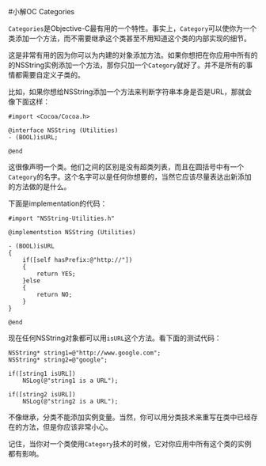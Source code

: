 #小解OC Categories

`Categories`是Objective-C最有用的一个特性。事实上，`Category`可以使你为一个类添加一个方法，而不需要继承这个类甚至不用知道这个类的内部实现的细节。

这是非常有用的因为你可以为内建的对象添加方法。如果你想把在你应用中所有的的NSString实例添加一个方法，那你只加一个`Category`就好了。并不是所有的事情都需要自定义子类的。

比如，如果你想给NSString添加一个方法来判断字符串本身是否是URL，那就会像下面这样：

	#import <Cocoa/Cocoa.h>
	
	@interface NSString (Utilities)
	- (BOOL)isURL;
	
	@end
	
这很像声明一个类。他们之间的区别是没有超类列表，而且在圆括号中有一个`Category`的名字。这个名字可以是任何你想要的，当然它应该尽量表达出新添加的方法做的是什么。

下面是implementation的代码：

	#import "NSString-Utilities.h"
	
	@implementstion NSString (Utilities)
	
	- (BOOL)isURL
	{
		if([self hasPrefix:@"http://"])
		{
			return YES;
		}else
		{
			return NO;
		}
	}
	
	@end
	
现在任何NSString对象都可以用`isURL`这个方法。看下面的测试代码：

	NSString* string1=@"http://www.google.com";
	NSString* string2=@"google";
	
	if([string1 isURL])
		NSLog(@"string1 is a URL");
	
	if([string2 isURL])
		NSLog(@"string2 is a URL");

不像继承，分类不能添加实例变量。当然，你可以用分类技术来重写在类中已经存在的方法，但是你应该非常小心。

记住，当你对一个类使用`Category`技术的时候，它对你应用中所有这个类的实例都有影响。